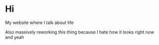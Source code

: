# Hi
My website where I talk about life

Also massively reworking this thing because I hate how it looks right now and yeah
